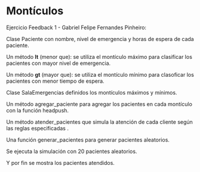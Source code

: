 # Montículos

Ejercicio Feedback 1 - Gabriel Felipe Fernandes Pinheiro:

Clase Paciente con nombre, nivel de emergencia y horas de espera de cada paciente.

Un método __lt__ (menor que): se utiliza el montículo máximo para clasificar los pacientes con mayor nivel de emergencia.

Un método __gt__ (mayor que): se utiliza el montículo mínimo para clasoficar los pacientes con menor tiempo de espera.

Clase SalaEmergencias definidos los montículos máximos y mínimos.

Un método agregar_paciente para agregar los pacientes en cada montículo con la función headpush.

Un método atender_pacientes que simula la atención de cada cliente según las reglas especificadas .

Una función generar_pacientes para generar pacientes aleatorios.

Se ejecuta la simulación con 20 pacientes aleatorios.

Y por fin se mostra los pacientes atendidos.
